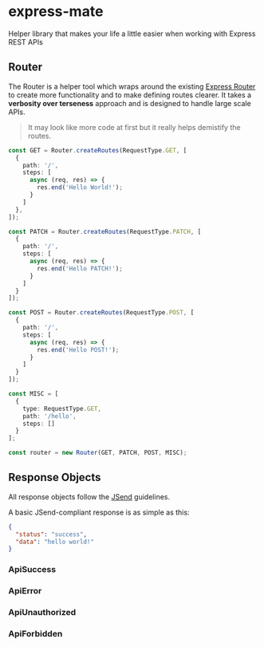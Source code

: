 # express-mate

Helper library that makes your life a little easier when working with Express REST APIs

## Router

The Router is a helper tool which wraps around the existing [Express Router](https://expressjs.com/en/4x/api.html#router) to create more functionality and to make defining routes clearer. It takes a **verbosity over terseness** approach and is designed to handle large scale APIs.

> It may look like more code at first but it really helps demistify the routes.

```typescript
const GET = Router.createRoutes(RequestType.GET, [
  {
    path: '/',
    steps: [
      async (req, res) => {
        res.end('Hello World!');
      }
    ]
  },
]);

const PATCH = Router.createRoutes(RequestType.PATCH, [
  {
    path: '/',
    steps: [
      async (req, res) => {
        res.end('Hello PATCH!');
      }
    ]
  }
]);

const POST = Router.createRoutes(RequestType.POST, [
  {
    path: '/',
    steps: [
      async (req, res) => {
        res.end('Hello POST!');
      }
    ]
  }
]);

const MISC = [
  {
    type: RequestType.GET,
    path: '/hello',
    steps: []
  }
];

const router = new Router(GET, PATCH, POST, MISC);
```

## Response Objects

All response objects follow the [JSend](https://labs.omniti.com/labs/jsend) guidelines.

A basic JSend-compliant response is as simple as this:

```json
{
  "status": "success",
  "data": "hello world!"
}
```

### ApiSuccess

### ApiError

### ApiUnauthorized

### ApiForbidden
